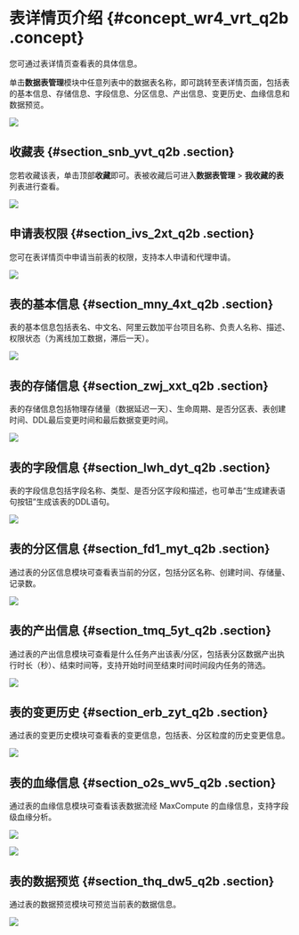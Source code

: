 # 表详情页介绍 {#concept_wr4_vrt_q2b .concept}

您可通过表详情页查看表的具体信息。

单击**数据表管理**模块中任意列表中的数据表名称，即可跳转至表详情页面，包括表的基本信息、存储信息、字段信息、分区信息、产出信息、变更历史、血缘信息和数据预览。

![](http://static-aliyun-doc.oss-cn-hangzhou.aliyuncs.com/assets/img/16350/15409787868455_zh-CN.png)

## 收藏表 {#section_snb_yvt_q2b .section}

您若收藏该表，单击顶部**收藏**即可。表被收藏后可进入**数据表管理** \> **我收藏的表**列表进行查看。

![](http://static-aliyun-doc.oss-cn-hangzhou.aliyuncs.com/assets/img/16350/15409787878458_zh-CN.png)

## 申请表权限 {#section_ivs_2xt_q2b .section}

您可在表详情页中申请当前表的权限，支持本人申请和代理申请。

![](http://static-aliyun-doc.oss-cn-hangzhou.aliyuncs.com/assets/img/16350/15409787878459_zh-CN.png)

## 表的基本信息 {#section_mny_4xt_q2b .section}

表的基本信息包括表名、中文名、阿里云数加平台项目名称、负责人名称、描述、权限状态（为离线加工数据，滞后一天）。

![](http://static-aliyun-doc.oss-cn-hangzhou.aliyuncs.com/assets/img/16350/15409787878460_zh-CN.png)

## 表的存储信息 {#section_zwj_xxt_q2b .section}

表的存储信息包括物理存储量（数据延迟一天）、生命周期、是否分区表、表创建时间、DDL最后变更时间和最后数据变更时间。

![](http://static-aliyun-doc.oss-cn-hangzhou.aliyuncs.com/assets/img/16350/15409787878461_zh-CN.png)

## 表的字段信息 {#section_lwh_dyt_q2b .section}

表的字段信息包括字段名称、类型、是否分区字段和描述，也可单击“生成建表语句按钮”生成该表的DDL语句。

![](http://static-aliyun-doc.oss-cn-hangzhou.aliyuncs.com/assets/img/16350/15409787878462_zh-CN.png)

## 表的分区信息 {#section_fd1_myt_q2b .section}

通过表的分区信息模块可查看表当前的分区，包括分区名称、创建时间、存储量、记录数。

![](http://static-aliyun-doc.oss-cn-hangzhou.aliyuncs.com/assets/img/16350/15409787878463_zh-CN.png)

## 表的产出信息 {#section_tmq_5yt_q2b .section}

通过表的产出信息模块可查看是什么任务产出该表/分区，包括表分区数据产出执行时长（秒）、结束时间等，支持开始时间至结束时间时间段内任务的筛选。

![](http://static-aliyun-doc.oss-cn-hangzhou.aliyuncs.com/assets/img/16350/15409787878465_zh-CN.png)

## 表的变更历史 {#section_erb_zyt_q2b .section}

通过表的变更历史模块可查看表的变更信息，包括表、分区粒度的历史变更信息。

![](http://static-aliyun-doc.oss-cn-hangzhou.aliyuncs.com/assets/img/16350/15409787878479_zh-CN.png)

## 表的血缘信息 {#section_o2s_wv5_q2b .section}

通过表的血缘信息模块可查看该表数据流经 MaxCompute 的血缘信息，支持字段级血缘分析。

![](http://static-aliyun-doc.oss-cn-hangzhou.aliyuncs.com/assets/img/16350/15409787878548_zh-CN.png)

![](http://static-aliyun-doc.oss-cn-hangzhou.aliyuncs.com/assets/img/16350/15409787878549_zh-CN.png)

## 表的数据预览 {#section_thq_dw5_q2b .section}

通过表的数据预览模块可预览当前表的数据信息。

![](http://static-aliyun-doc.oss-cn-hangzhou.aliyuncs.com/assets/img/16350/15409787878550_zh-CN.png)

